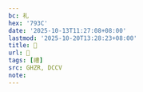 ```yaml
---
bc: 礼
hex: '793C'
date: '2025-10-13T11:27:08+08:00'
lastmod: '2025-10-20T13:28:23+08:00'
title: 󰕳
url: 󰕳
tags: [禮]
src: GHZR, DCCV
note:
---
```

